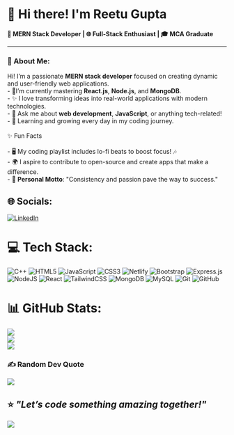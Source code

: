 # 👋 Hi there! I'm Reetu Gupta  

**🚀 MERN Stack Developer | 🌐 Full-Stack Enthusiast | 🎓 MCA Graduate**

---

### 💫 About Me:
Hi! I’m a passionate **MERN stack developer** focused on creating dynamic and user-friendly web applications.  <br>- 🌱I’m currently mastering **React.js**, **Node.js**, and **MongoDB**.<br>- ✨ I love transforming ideas into real-world applications with modern technologies.  <br>- 💬 Ask me about **web development**, **JavaScript**, or anything tech-related!  <br>- 📖 Learning and growing every day in my coding journey. <br><br>✨ Fun Facts  <br><br>- 🖥️ My coding playlist includes lo-fi beats to boost focus! 🎶  <br>- 🌍 I aspire to contribute to open-source and create apps that make a difference.  <br>- 🌟 **Personal Motto**: "Consistency and passion pave the way to success."  <br>


## 🌐 Socials:
[![LinkedIn](https://img.shields.io/badge/LinkedIn-%230077B5.svg?logo=linkedin&logoColor=white)](https://linkedin.com/in/https://www.linkedin.com/in/reetugupta07) 

# 💻 Tech Stack:
![C++](https://img.shields.io/badge/c++-%2300599C.svg?style=plastic&logo=c%2B%2B&logoColor=white) ![HTML5](https://img.shields.io/badge/html5-%23E34F26.svg?style=plastic&logo=html5&logoColor=white) ![JavaScript](https://img.shields.io/badge/javascript-%23323330.svg?style=plastic&logo=javascript&logoColor=%23F7DF1E) ![CSS3](https://img.shields.io/badge/css3-%231572B6.svg?style=plastic&logo=css3&logoColor=white) ![Netlify](https://img.shields.io/badge/netlify-%23000000.svg?style=plastic&logo=netlify&logoColor=#00C7B7) ![Bootstrap](https://img.shields.io/badge/bootstrap-%238511FA.svg?style=plastic&logo=bootstrap&logoColor=white) ![Express.js](https://img.shields.io/badge/express.js-%23404d59.svg?style=plastic&logo=express&logoColor=%2361DAFB) ![NodeJS](https://img.shields.io/badge/node.js-6DA55F?style=plastic&logo=node.js&logoColor=white) ![React](https://img.shields.io/badge/react-%2320232a.svg?style=plastic&logo=react&logoColor=%2361DAFB) ![TailwindCSS](https://img.shields.io/badge/tailwindcss-%2338B2AC.svg?style=plastic&logo=tailwind-css&logoColor=white) ![MongoDB](https://img.shields.io/badge/MongoDB-%234ea94b.svg?style=plastic&logo=mongodb&logoColor=white) ![MySQL](https://img.shields.io/badge/mysql-4479A1.svg?style=plastic&logo=mysql&logoColor=white) ![Git](https://img.shields.io/badge/git-%23F05033.svg?style=plastic&logo=git&logoColor=white) ![GitHub](https://img.shields.io/badge/github-%23121011.svg?style=plastic&logo=github&logoColor=white)
# 📊 GitHub Stats:
![](https://github-readme-stats.vercel.app/api?username=ReetuGupta&theme=default&hide_border=false&include_all_commits=false&count_private=false)<br/>
![](https://github-readme-streak-stats.herokuapp.com/?user=ReetuGupta&theme=default&hide_border=false)<br/>
![](https://github-readme-stats.vercel.app/api/top-langs/?username=ReetuGupta&theme=default&hide_border=false&include_all_commits=false&count_private=false&layout=compact)

### ✍️ Random Dev Quote
![](https://quotes-github-readme.vercel.app/api?type=horizontal&theme=radical)

⭐️ _"Let’s code something amazing together!"_ 
---
[![](https://visitcount.itsvg.in/api?id=ReetuGupta&icon=0&color=0)](https://visitcount.itsvg.in)

<!-- Proudly created with GPRM ( https://gprm.itsvg.in ) -->
